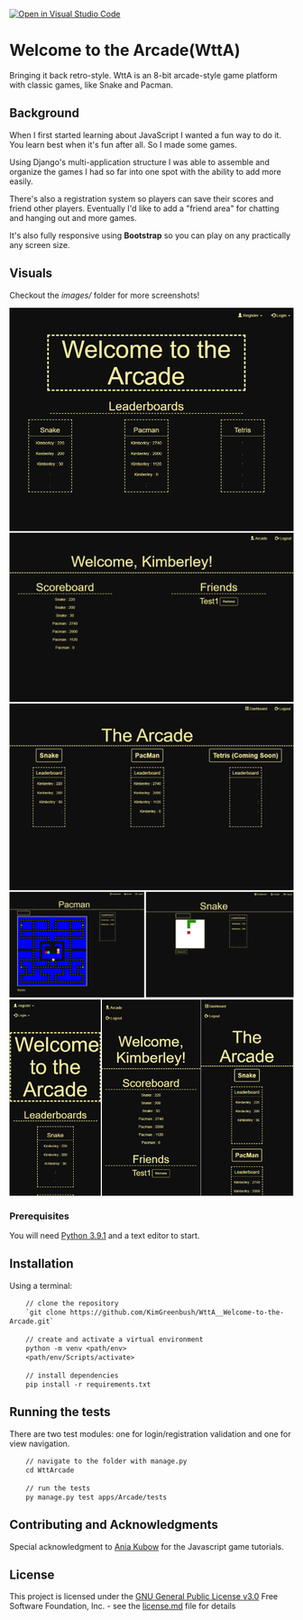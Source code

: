 [![Open in Visual Studio Code](https://open.vscode.dev/badges/open-in-vscode.svg)](https://open.vscode.dev/KimGreenbush/WttA_Welcome-to-the-Arcade)

# Welcome to the Arcade(WttA)

Bringing it back retro-style. WttA is an 8-bit arcade-style game platform with classic games, like Snake and Pacman.

## Background

When I first started learning about JavaScript I wanted a fun way to do it. You learn best when it's fun after all. So I made some games.

Using Django's multi-application structure I was able to assemble and organize the games I had so far into one spot with the ability to add more easily.

There's also a registration system so players can save their scores and friend other players. Eventually I'd like to add a "friend area" for chatting and hanging out and more games.

It's also fully responsive using **Bootstrap** so you can play on any practically any screen size.

## Visuals

Checkout the *images/* folder for more screenshots!

![Welcome to the Arcade landing page](images/landing.png)
![player dashboards](images/dashboard.png)
![arcade](images/arcade.png)
![games](images/layout_games.png)
![responsive design](images/res_phone.png)

### Prerequisites

You will need [Python 3.9.1](https://www.python.org/downloads/release/python-391/) and a text editor to start.

## Installation

Using a terminal:

```shell
    // clone the repository
    `git clone https://github.com/KimGreenbush/WttA__Welcome-to-the-Arcade.git`

    // create and activate a virtual environment
    python -m venv <path/env>
    <path/env/Scripts/activate>

    // install dependencies
    pip install -r requirements.txt
```

## Running the tests

There are two test modules: one for login/registration validation and one for view navigation.

```shell
    // navigate to the folder with manage.py
    cd WttArcade

    // run the tests
    py manage.py test apps/Arcade/tests
```

## Contributing and Acknowledgments

Special acknowledgment to [Ania Kubow](https://github.com/kubowania) for the Javascript game tutorials.

## License

This project is licensed under the [GNU General Public License v3.0](license.md)
Free Software Foundation, Inc. - see the [license.md](license.md) file for
details